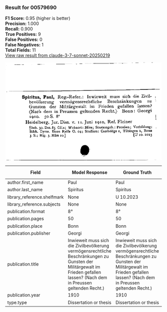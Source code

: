 ### Result for 00579690
**F1 Score:** 0.95 (higher is better)<br>**Precision:** 1.000<br>**Recall:** 0.900<br>**True Positives:** 9<br>**False Positives:** 0<br>**False Negatives:** 1<br>**Total Fields:** 11<br>[View raw result from claude-3-7-sonnet-20250219](https://github.com/RISE-UNIBAS/humanities_data_benchmark/blob/main/results/2025-09-02/T0144/request_T0144_00579690.json)

<img src="https://github.com/RISE-UNIBAS/humanities_data_benchmark/blob/main/benchmarks/zettelkatalog/images/00579690.jpg?raw=true" alt="00579690" width="600px">

| Field | Model Response | Ground Truth | Fuzzy Score | Match |
|-------|----------------|--------------|-------------|-------|
| author.first_name | Paul | Paul | 1.000 | ✅ |
| author.last_name | Spiritus | Spiritus | 1.000 | ✅ |
| library_reference.shelfmark | None | U 10.2023 | 0.000 | ❌ |
| library_reference.subjects | None | None | 1.000 | ✅ |
| publication.format | 8° | 8° | 1.000 | ✅ |
| publication.pages | 50 | 50 | 1.000 | ✅ |
| publication.place | Bonn | Bonn | 1.000 | ✅ |
| publication.publisher | Georgi | Georgi | 1.000 | ✅ |
| publication.title | Inwieweit muss sich die Zivilbevölkerung vermögensrechtliche Beschränkungen zu Gunsten der Militärgewalt im Frieden gefallen lassen? (Nach dem in Preussen geltenden Recht.) | Inwieweit muss sich die Zivilbevölkerung vermögensrechtliche Beschränkungen zu Gunsten der Militärgewalt im Frieden gefallen lassen? (Nach dem in Preussen geltenden Recht.) | 1.000 | ✅ |
| publication.year | 1910 | 1910 | 1.000 | ✅ |
| type.type | Dissertation or thesis | Dissertation or thesis | 1.000 | ✅ |
